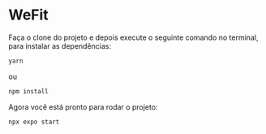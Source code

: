 # WeFit
Faça o clone do projeto e depois execute o seguinte comando no terminal, para instalar as dependências:

```bash
yarn
```
ou
```bash
npm install
```

Agora você está pronto para rodar o projeto:
```bash
npx expo start
```
